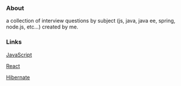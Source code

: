 

### About

a collection of interview questions by subject (js, java, java ee, spring, node.js, etc...) created by me.

### Links
[JavaScript](./js) 

[React](./react)

[Hibernate](./hibernate)